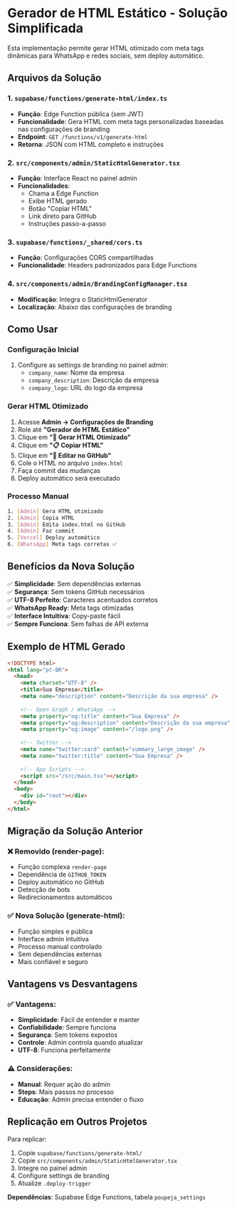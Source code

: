 # Gerador de HTML Estático - Solução Simplificada

Esta implementação permite gerar HTML otimizado com meta tags dinâmicas para WhatsApp e redes sociais, sem deploy automático.

## Arquivos da Solução

### 1. `supabase/functions/generate-html/index.ts`
- **Função**: Edge Function pública (sem JWT)
- **Funcionalidade**: Gera HTML com meta tags personalizadas baseadas nas configurações de branding
- **Endpoint**: `GET /functions/v1/generate-html`
- **Retorna**: JSON com HTML completo e instruções

### 2. `src/components/admin/StaticHtmlGenerator.tsx`
- **Função**: Interface React no painel admin
- **Funcionalidades**:
  - Chama a Edge Function
  - Exibe HTML gerado
  - Botão "Copiar HTML"
  - Link direto para GitHub
  - Instruções passo-a-passo

### 3. `supabase/functions/_shared/cors.ts`
- **Função**: Configurações CORS compartilhadas
- **Funcionalidade**: Headers padronizados para Edge Functions

### 4. `src/components/admin/BrandingConfigManager.tsx`
- **Modificação**: Integra o StaticHtmlGenerator
- **Localização**: Abaixo das configurações de branding

## Como Usar

### Configuração Inicial
1. Configure as settings de branding no painel admin:
   - `company_name`: Nome da empresa
   - `company_description`: Descrição da empresa  
   - `company_logo`: URL do logo da empresa

### Gerar HTML Otimizado
1. Acesse **Admin → Configurações de Branding**
2. Role até **"Gerador de HTML Estático"**
3. Clique em **"🚀 Gerar HTML Otimizado"**
4. Clique em **"📋 Copiar HTML"**
5. Clique em **"🔗 Editar no GitHub"**
6. Cole o HTML no arquivo `index.html`
7. Faça commit das mudanças
8. Deploy automático será executado

### Processo Manual
```bash
1. [Admin] Gera HTML otimizado
2. [Admin] Copia HTML
3. [Admin] Edita index.html no GitHub
4. [Admin] Faz commit
5. [Vercel] Deploy automático
6. [WhatsApp] Meta tags corretas ✅
```

## Benefícios da Nova Solução

✅ **Simplicidade**: Sem dependências externas  
✅ **Segurança**: Sem tokens GitHub necessários  
✅ **UTF-8 Perfeito**: Caracteres acentuados corretos  
✅ **WhatsApp Ready**: Meta tags otimizadas  
✅ **Interface Intuitiva**: Copy-paste fácil  
✅ **Sempre Funciona**: Sem falhas de API externa  

## Exemplo de HTML Gerado

```html
<!DOCTYPE html>
<html lang="pt-BR">
  <head>
    <meta charset="UTF-8" />
    <title>Sua Empresa</title>
    <meta name="description" content="Descrição da sua empresa" />
    
    <!-- Open Graph / WhatsApp -->
    <meta property="og:title" content="Sua Empresa" />
    <meta property="og:description" content="Descrição da sua empresa" />
    <meta property="og:image" content="/logo.png" />
    
    <!-- Twitter -->
    <meta name="twitter:card" content="summary_large_image" />
    <meta name="twitter:title" content="Sua Empresa" />
    
    <!-- App Scripts -->
    <script src="/src/main.tsx"></script>
  </head>
  <body>
    <div id="root"></div>
  </body>
</html>
```

## Migração da Solução Anterior

### ❌ Removido (render-page):
- Função complexa `render-page`
- Dependência de `GITHUB_TOKEN`
- Deploy automático no GitHub
- Detecção de bots
- Redirecionamentos automáticos

### ✅ Nova Solução (generate-html):
- Função simples e pública
- Interface admin intuitiva
- Processo manual controlado
- Sem dependências externas
- Mais confiável e seguro

## Vantagens vs Desvantagens

### ✅ Vantagens:
- **Simplicidade**: Fácil de entender e manter
- **Confiabilidade**: Sempre funciona
- **Segurança**: Sem tokens expostos
- **Controle**: Admin controla quando atualizar
- **UTF-8**: Funciona perfeitamente

### ⚠️ Considerações:
- **Manual**: Requer ação do admin
- **Steps**: Mais passos no processo
- **Educação**: Admin precisa entender o fluxo

## Replicação em Outros Projetos

Para replicar:

1. Copie `supabase/functions/generate-html/`
2. Copie `src/components/admin/StaticHtmlGenerator.tsx`
3. Integre no painel admin
4. Configure settings de branding
5. Atualize `.deploy-trigger`

**Dependências**: Supabase Edge Functions, tabela `poupeja_settings` 